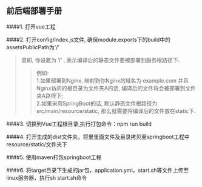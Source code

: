 ## 前后端部署手册

####1. 打开vue工程

####2. 打开config/index.js文件, 确保module.exports下的build中的assetsPublicPath为'/'

> 意即, 你设置为 ‘/’ , 表示编译后的静态文件要被部署到服务根路径下.
>> 例如:  
>>  1.如果部署到Nginx, 映射到你Nginx的域名为 example.com 并且Nginx访问的根目录为文件夹A的话, 编译后的文件将会被部署到文件夹A路径下;  
>>  2.如果采用SpringBoot的话, 默认静态文件根路径为src/main/resource/static, 那么就需要将编译后的文件放在static下.  

####3. 切换到Vue工程根目录,执行打包命令：npm run build

####4. 打开生成的dist文件夹，将里里面文件及目录拷贝至springboot工程中resource/static/文件夹下

####5. 使用maven打包springboot工程

####6. 将target目录下生成的jar包，application.yml，start.sh等文件上传至linux服务器，执行sh start.sh命令

